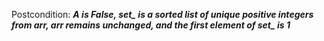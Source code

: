Postcondition: ***A is False, set_ is a sorted list of unique positive integers from arr, arr remains unchanged, and the first element of set_ is 1***